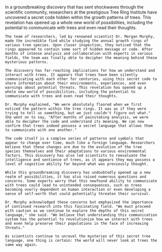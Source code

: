 In a groundbreaking discovery that has sent shockwaves through the scientific community, researchers at the prestigious Tree Ring Institute have uncovered a secret code hidden within the growth patterns of trees. This revelation has opened up a whole new world of possibilities, including the potential to communicate with trees and even read their thoughts.

    The team of researchers, led by renowned scientist Dr. Morgan Murphy, made the incredible find while studying the annual growth rings of various tree species. Upon closer inspection, they noticed that the rings appeared to contain some sort of hidden message or code. After months of intense analysis and collaboration with experts in various fields, the team was finally able to decipher the meaning behind these mysterious patterns.

    The discovery has far-reaching implications for how we understand and interact with trees. It appears that trees have been silently communicating with each other for centuries, using this secret code to share information about their environments, experiences, and even warnings about potential threats. This revelation has opened up a whole new world of possibilities, including the potential to communicate with trees and even read their thoughts.

    Dr. Murphy explained, "We were absolutely floored when we first noticed the pattern within the tree rings. It was as if they were trying to tell us something, but we just couldn't figure out what." She went on to say, "After months of painstaking analysis, we were able to decipher the code and understand its meaning. We can now confirm that trees indeed possess a secret language that allows them to communicate with one another."

    The code itself is a complex series of patterns and symbols that appear to change over time, much like a foreign language. Researchers believe that these changes are due to the evolution of the tree species themselves and their adaptations to various environmental factors. This discovery has also led scientists to reevaluate the intelligence and sentience of trees, as it appears they may possess a level of cognitive ability far beyond what was previously thought.

    While this groundbreaking discovery has undoubtedly opened up a new realm of possibilities, it has also raised numerous questions and concerns. Some experts worry that this newfound ability to communicate with trees could lead to unintended consequences, such as trees becoming overly dependent on human interaction or even developing a sense of self-worth that could potentially threaten their survival.

    Dr. Murphy acknowledged these concerns but emphasized the importance of continued research into this fascinating field. "We must proceed with caution as we continue to explore the depths of this secret language," she said. "We believe that understanding this communication system has the potential to revolutionize how we interact with trees and even help preserve their populations in the face of increasing threats."

    As scientists continue to unravel the mysteries of this secret tree language, one thing is certain: the world will never look at trees the same way again.